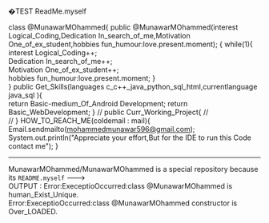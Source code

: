 �TEST ReadMe.myself

 class @MunawarMOhammed{
      public @MunawarMOhammed(interest Logical_Coding,Dedication In_search_of_me,Motivation One_of_ex_student,hobbies fun_humour:love.present.moment);
          { while(1){
             interest Logical_Coding++;                                                                                                               
             Dedication In_search_of_me++;                                                                                                          
             Motivation One_of_ex_student++;                                                                                                            
             hobbies fun_humour:love.present.moment;
             }                                                                                                                                       
          }
      public Get_Skills(languages  c_c++_java_python_sql_html,currentlanguage java_sql ){                                                                
                   return Basic-medium_Of_Android Development;
                   return  Basic_WebDevelopment;
                   }
// public Curr_Working_Project{
//                  
//                   }
  HOW_TO_REACH_ME(coldemail : mail){ 
                Email.sendmailto(mohammedmunawar596@gmail.com);
                System.out.println("Appreciate your effort,But for the IDE to run this Code contact me");
                }

-------------------------------------------------------
MunawarMOhammed/MunawarMOhammed is a  special repository because its `README.myself`
--->                                                                              
OUTPUT :
Error:ExeceptioOccurred:class @MunawarMOhammed is human_Exist_Unique.                                          
Error:ExeceptioOccurred:class @MunawarMOhammed constructor is Over_LOADED.                                                                   

